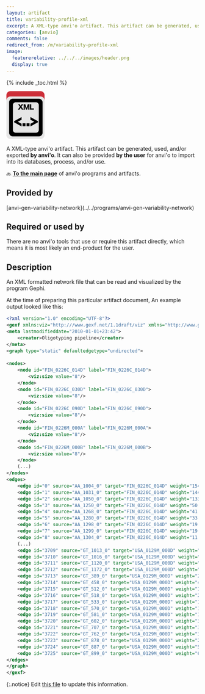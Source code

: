 ```yaml
---
layout: artifact
title: variability-profile-xml
excerpt: A XML-type anvi'o artifact. This artifact can be generated, used, and/or exported by anvi'o. It can also be provided **by the user** for anvi'o to import into its databases, process, and/or use.
categories: [anvio]
comments: false
redirect_from: /m/variability-profile-xml
image:
  featurerelative: ../../../images/header.png
  display: true
---
```



{% include _toc.html %}


<img src="../../images/icons/XML.png" alt="XML" style="width:100px; border:none" />

A XML-type anvi'o artifact. This artifact can be generated, used, and/or exported **by anvi'o**. It can also be provided **by the user** for anvi'o to import into its databases, process, and/or use.

🔙 **[To the main page](../../)** of anvi'o programs and artifacts.

## Provided by


<p style="text-align: left" markdown="1"><span class="artifact-p">[anvi-gen-variability-network](../../programs/anvi-gen-variability-network)</span></p>


## Required or used by


There are no anvi'o tools that use or require this artifact directly, which means it is most likely an end-product for the user.


## Description

An XML formatted network file that can be read and visualized by the program Gephi.

At the time of preparing this particular artifact document, An example output looked like this:

``` xml
<?xml version="1.0" encoding="UTF-8"?>
<gexf xmlns:viz="http:///www.gexf.net/1.1draft/viz" xmlns="http://www.gexf.net/1.2draft" version="1.2">
<meta lastmodifieddate="2010-01-01+23:42">
    <creator>Oligotyping pipeline</creator>
</meta>
<graph type="static" defaultedgetype="undirected">

<nodes>
    <node id="FIN_0226C_014D" label="FIN_0226C_014D">
        <viz:size value="8"/>
    </node>
    <node id="FIN_0226C_030D" label="FIN_0226C_030D">
        <viz:size value="8"/>
    </node>
    <node id="FIN_0226C_090D" label="FIN_0226C_090D">
        <viz:size value="8"/>
    </node>
    <node id="FIN_0226M_000A" label="FIN_0226M_000A">
        <viz:size value="8"/>
    </node>
    <node id="FIN_0226M_000B" label="FIN_0226M_000B">
        <viz:size value="8"/>
    </node>
    (...)
</nodes>
<edges>
    <edge id="0" source="AA_1004_0" target="FIN_0226C_014D" weight="154.000000" />
    <edge id="1" source="AA_1031_0" target="FIN_0226C_014D" weight="144.000000" />
    <edge id="2" source="AA_1050_0" target="FIN_0226C_014D" weight="133.000000" />
    <edge id="3" source="AA_1250_0" target="FIN_0226C_014D" weight="50.000000" />
    <edge id="4" source="AA_1268_0" target="FIN_0226C_014D" weight="41.000000" />
    <edge id="5" source="AA_1280_0" target="FIN_0226C_014D" weight="33.000000" />
    <edge id="6" source="AA_1298_0" target="FIN_0226C_014D" weight="19.000000" />
    <edge id="7" source="AA_1299_0" target="FIN_0226C_014D" weight="19.000000" />
    <edge id="8" source="AA_1304_0" target="FIN_0226C_014D" weight="11.000000" />
    (...)
    <edge id="3709" source="GT_1013_0" target="USA_0129M_000D" weight="3.000000" />
    <edge id="3710" source="GT_1016_0" target="USA_0129M_000D" weight="11.000000" />
    <edge id="3711" source="GT_1120_0" target="USA_0129M_000D" weight="1.000000" />
    <edge id="3712" source="GT_1172_0" target="USA_0129M_000D" weight="3.000000" />
    <edge id="3713" source="GT_389_0" target="USA_0129M_000D" weight="2.000000" />
    <edge id="3714" source="GT_458_0" target="USA_0129M_000D" weight="4.000000" />
    <edge id="3715" source="GT_512_0" target="USA_0129M_000D" weight="1.000000" />
    <edge id="3716" source="GT_518_0" target="USA_0129M_000D" weight="2.000000" />
    <edge id="3717" source="GT_533_0" target="USA_0129M_000D" weight="1.000000" />
    <edge id="3718" source="GT_570_0" target="USA_0129M_000D" weight="1.000000" />
    <edge id="3719" source="GT_581_0" target="USA_0129M_000D" weight="1.000000" />
    <edge id="3720" source="GT_602_0" target="USA_0129M_000D" weight="3.000000" />
    <edge id="3721" source="GT_707_0" target="USA_0129M_000D" weight="3.000000" />
    <edge id="3722" source="GT_762_0" target="USA_0129M_000D" weight="3.000000" />
    <edge id="3723" source="GT_878_0" target="USA_0129M_000D" weight="2.000000" />
    <edge id="3724" source="GT_887_0" target="USA_0129M_000D" weight="5.000000" />
    <edge id="3725" source="GT_899_0" target="USA_0129M_000D" weight="6.000000" />
</edges>
</graph>
</gexf>
```


{:.notice}
Edit [this file](https://github.com/merenlab/anvio/tree/master/anvio/docs/artifacts/variability-profile-xml.md) to update this information.

